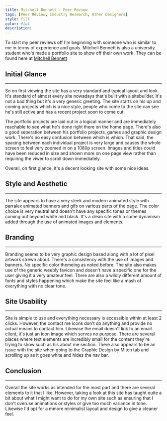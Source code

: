 ```yaml
---
title: Mitchell Bennett - Peer Review
tags: [Peer Review, Industry Research, Other Designers]
style: fill
color: #1a1
description: 
---
```

To start my peer reviews off I'm beginning with someone who is similar to me in terms of experience and goals. Mitchell Bennett is also a university student who's made a portfolio site to show off their own work. They can be found here at [Mitchell Bennett](https://www.projectmitch.co.uk)

## Initial Glance
---
So on first viewing the site has a very standard and typical layout and look. It's standard of almost every site nowadays that's built with a sitebuilder. It's not a bad thing but it's a very generic greeting. The site starts on his up and coming projects which is a nice style, people who come to the site can see he's still active and has a recent project soon to come out. 

The portfolio projects are laid out in a logical manner and are immediately reachable to see what he's done right there on the home page. There's also a good seperation between his portfolio projects, games and graphic design work. There's no easy confusion between which is which. That said, the spacing between each individual project is very large and causes the whole screen to feel very zoomed in on a 1080p screen. Images and titles could have been reduced in size and shown more on one page view rather than requiring the viwer to scroll down immediately. 

Overall, on first glance, it's a decent looking site with some nice ideas.

## Style and Aesthetic
---
The site appears to have a very sleek and modern animated style with parralex animated banners and gifs on various parts of the page. The color choice is very neutral and doesn't have any specific tones or themes coming out beyond white and black. It's a clean site with a some dynamism added through the use of animated images and elements.

## Branding
---
Branding seems to be very graphic design based along with a lot of pixel artwork strewn about. There's a consistency with the use of images and banners. No specific color themeing as noted before. The site also makes use of the generic weebly favicon and doesn't have a specific one for the user giving it a very amateur feel. There are also a wildly different amount of fonts and styles happening which make the site feel like a mash of everything with no clear tone.

## Site Usability
---
Site is simple to use and everything necessary is accessible within at least 2 clicks. However, the contact me icons don't do anything and provide no actual means to contact him. Likewise the email doesn't link to an email client, it's just an icon image which serves no purpose. There are several places where text elements are incredibly small for the content they're trying to show such as his about me section. There also appears to be an issue with the site when going to the Graphic Design by Mitch tab and scrolling up as it goes white and hides the nav bar.

## Conclusion
---
Overall the site works as intended for the most part and there are several elements to it that I like. However, taking a look at this site has taught quite a bit about what I might want to do for my own site such as ensuring that I don't overuse animations or styles or give too much variance in tone. Likewise I'd opt for a mmore minimalist layout and design to give a cleaner feel.